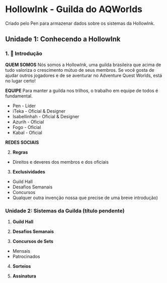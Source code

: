 # HollowInk - Guilda do AQWorlds
Criado pelo Pen para armazenar dados sobre os sistemas da HollowInk.

## Unidade 1: Conhecendo a HollowInk

### 1. **🚩 Introdução**
 **QUEM SOMOS**
 Nós somos a HollowInk, uma guilda brasileira que acima de tudo valoriza o crescimento mútuo de seus membros. Se você gosta de ajudar outros jogadores e de se aventurar no Adventure Quest Worlds, está no lugar certo!
 
 **EQUIPE**
 Para manter a guilda nos trilhos, o trabalho em equipe de todos é fundamental.
- Pen - Líder
- iTeka - Oficial & Designer
- Isabellinhah - Oficial & Designer
- Azurih - Oficial
- Fogo - Oficial
- Kabal - Oficial

**REDES SOCIAIS**

2. **Regras**
- Direitos e deveres dos membros e dos oficiais

3. **Exclusividades**
- Guild Hall
- Desafios Semanais
- Concursos
- Qualquer outra invenção nossa que precise de uma breve introdução)

### Unidade 2: Sistemas da Guilda (título pendente)
1. **Guild Hall**

2. **Desafios Semanais**

3. **Concursos de Sets**
- Mensais
- Patrocinados

4. **Sorteios**

5. **Assinatura**



